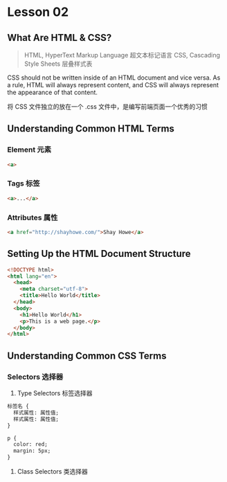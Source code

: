 # Lesson 02

## What Are HTML & CSS?

> HTML, HyperText Markup Language 超文本标记语言
> CSS, Cascading Style Sheets 层叠样式表

CSS should not be written inside of an HTML document and vice versa. As a rule, HTML will always represent content, and CSS will always represent the appearance of that content.

将 CSS 文件独立的放在一个 .css 文件中，是编写前端页面一个优秀的习惯

## Understanding Common HTML Terms

### Element 元素


```html
<a>
```

### Tags 标签

```html
<a>...</a>
```

### Attributes 属性

```html
<a href="http://shayhowe.com/">Shay Howe</a>
```
## Setting Up the HTML Document Structure



```html
<!DOCTYPE html>
<html lang="en">
  <head>
    <meta charset="utf-8">
    <title>Hello World</title>
  </head>
  <body>
    <h1>Hello World</h1>
    <p>This is a web page.</p>
  </body>
</html>

```

## Understanding Common CSS Terms

### Selectors 选择器

1. Type Selectors 标签选择器

```html
标签名 {
  样式属性: 属性值;
  样式属性: 属性值;
}

p {
  color: red;
  margin: 5px;
}

```

1. Class Selectors 类选择器







